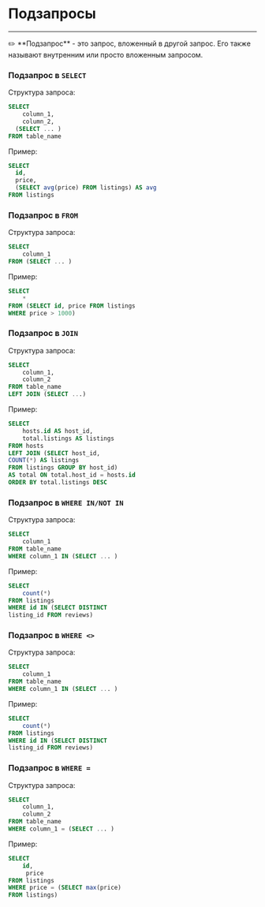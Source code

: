 # Подзапросы

---

<aside>
✏️ **Подзапрос** - это запрос, вложенный в другой запрос. Его также называют внутренним или просто вложенным запросом.

</aside>

### Подзапрос в `SELECT`

Структура запроса:

```sql
SELECT 
	column_1, 
	column_2, 
  (SELECT ... ) 
FROM table_name
```

Пример:

```sql
SELECT 
  id, 
  price, 
  (SELECT avg(price) FROM listings) AS avg
FROM listings
```

### Подзапрос в `FROM`

Структура запроса:

```sql
SELECT 
	column_1
FROM (SELECT ... )

```

Пример:

```sql
SELECT 
	*
FROM (SELECT id, price FROM listings 
WHERE price > 1000)
```

### Подзапрос в `JOIN`

Структура запроса:

```sql
SELECT 
	column_1,
	column_2
FROM table_name
LEFT JOIN (SELECT ...)

```

Пример:

```sql
SELECT 
	hosts.id AS host_id, 
	total.listings AS listings
FROM hosts
LEFT JOIN (SELECT host_id, 
COUNT(*) AS listings 
FROM listings GROUP BY host_id) 
AS total ON total.host_id = hosts.id
ORDER BY total.listings DESC
```

### Подзапрос в `WHERE IN/NOT IN`

Структура запроса:

```sql
SELECT 
	column_1
FROM table_name
WHERE column_1 IN (SELECT ... )

```

Пример:

```sql
SELECT 
	count(*)
FROM listings 
WHERE id IN (SELECT DISTINCT 
listing_id FROM reviews)
```

### Подзапрос в `WHERE <>`

Структура запроса:

```sql
SELECT 
	column_1
FROM table_name
WHERE column_1 IN (SELECT ... )

```

Пример:

```sql
SELECT 
	count(*)
FROM listings 
WHERE id IN (SELECT DISTINCT 
listing_id FROM reviews)
```

### Подзапрос в `WHERE =`

Структура запроса:

```sql
SELECT 
	column_1, 
	column_2
FROM table_name
WHERE column_1 = (SELECT ... )

```

Пример:

```sql
SELECT 
	id, 
	 price
FROM listings 
WHERE price = (SELECT max(price) 
FROM listings)
```